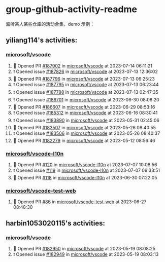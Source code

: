# group-github-activity-readme

监听某人某些仓库的活动合集，demo 示例：

<!--START_SECTION:activity-->
## yiliang114's activities: 
### [microsoft/vscode](https://github.com/microsoft/vscode)
1. 💪 Opened PR [#187902](https://github.com/microsoft/vscode/pull/187902)  in [microsoft/vscode](https://github.com/microsoft/vscode) at 2023-07-14 06:11:21
2. ❗ Opened issue [#187826](https://github.com/microsoft/vscode/issues/187826)  in [microsoft/vscode](https://github.com/microsoft/vscode) at 2023-07-13 12:36:02
3. 💪 Opened PR [#187796](https://github.com/microsoft/vscode/pull/187796)  in [microsoft/vscode](https://github.com/microsoft/vscode) at 2023-07-13 06:25:23
4. ❗ Opened issue [#187795](https://github.com/microsoft/vscode/issues/187795)  in [microsoft/vscode](https://github.com/microsoft/vscode) at 2023-07-13 06:23:44
5. ❗ Opened issue [#187788](https://github.com/microsoft/vscode/issues/187788)  in [microsoft/vscode](https://github.com/microsoft/vscode) at 2023-07-13 02:47:35
6. ❗ Opened issue [#186701](https://github.com/microsoft/vscode/issues/186701)  in [microsoft/vscode](https://github.com/microsoft/vscode) at 2023-06-30 08:08:20
7. 💪 Opened PR [#186607](https://github.com/microsoft/vscode/pull/186607)  in [microsoft/vscode](https://github.com/microsoft/vscode) at 2023-06-29 08:53:16
8. ❗ Opened issue [#185312](https://github.com/microsoft/vscode/issues/185312)  in [microsoft/vscode](https://github.com/microsoft/vscode) at 2023-06-16 08:30:41
9. ❗ Opened issue [#183890](https://github.com/microsoft/vscode/issues/183890)  in [microsoft/vscode](https://github.com/microsoft/vscode) at 2023-05-31 02:45:06
10. 💪 Opened PR [#183507](https://github.com/microsoft/vscode/pull/183507)  in [microsoft/vscode](https://github.com/microsoft/vscode) at 2023-05-26 08:40:55
11. ❗ Opened issue [#183506](https://github.com/microsoft/vscode/issues/183506)  in [microsoft/vscode](https://github.com/microsoft/vscode) at 2023-05-26 08:40:37
12. 💪 Opened PR [#182279](https://github.com/microsoft/vscode/pull/182279)  in [microsoft/vscode](https://github.com/microsoft/vscode) at 2023-05-12 08:56:46

### [microsoft/vscode-l10n](https://github.com/microsoft/vscode-l10n)
1. 💪 Opened PR [#120](https://github.com/microsoft/vscode-l10n/pull/120)  in [microsoft/vscode-l10n](https://github.com/microsoft/vscode-l10n) at 2023-07-07 10:08:56
2. ❗ Opened issue [#119](https://github.com/microsoft/vscode-l10n/issues/119)  in [microsoft/vscode-l10n](https://github.com/microsoft/vscode-l10n) at 2023-07-07 09:33:51
3. 💪 Opened PR [#118](https://github.com/microsoft/vscode-l10n/pull/118)  in [microsoft/vscode-l10n](https://github.com/microsoft/vscode-l10n) at 2023-06-30 07:22:05

### [microsoft/vscode-test-web](https://github.com/microsoft/vscode-test-web)
1. 💪 Opened PR [#86](https://github.com/microsoft/vscode-test-web/pull/86)  in [microsoft/vscode-test-web](https://github.com/microsoft/vscode-test-web) at 2023-06-27 08:48:30

## harbin1053020115's activities: 
### [microsoft/vscode](https://github.com/microsoft/vscode)
1. 💪 Opened PR [#182950](https://github.com/microsoft/vscode/pull/182950)  in [microsoft/vscode](https://github.com/microsoft/vscode) at 2023-05-19 08:08:25
2. ❗ Opened issue [#182949](https://github.com/microsoft/vscode/issues/182949)  in [microsoft/vscode](https://github.com/microsoft/vscode) at 2023-05-19 08:03:13
